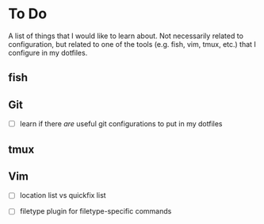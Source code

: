 # To Do

A list of things that I would like to learn about. Not necessarily
related to configuration, but related to one of the tools (e.g. fish,
vim, tmux, etc.) that I configure in my dotfiles.

## fish

## Git

  * [ ] learn if there *are* useful git configurations to put in my
    dotfiles

## tmux

## Vim

  * [ ] location list vs quickfix list
  * [ ] filetype plugin for filetype-specific commands

